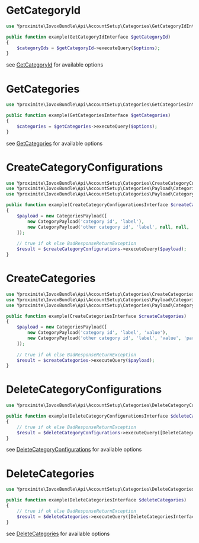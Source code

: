 # GetCategoryId

```php
use Yproximite\IovoxBundle\Api\AccountSetup\Categories\GetCategoryIdInterface;

public function example(GetCategoryIdInterface $getCategoryId)
{
    $categoryIds = $getCategoryId->executeQuery($options); 
} 
```

see [GetCategoryId](../../src/Api/AccountSetup/Categories/GetCategoryId.php) for available options

# GetCategories

```php
use Yproximite\IovoxBundle\Api\AccountSetup\Categories\GetCategoriesInterface;

public function example(GetCategoriesInterface $getCategories)
{
    $categories = $getCategories->executeQuery($options); 
} 
```

see [GetCategories](../../src/Api/AccountSetup/Categories/GetCategories.php) for available options

# CreateCategoryConfigurations

```php
use Yproximite\IovoxBundle\Api\AccountSetup\Categories\CreateCategoryConfigurationsInterface;
use Yproximite\IovoxBundle\Api\AccountSetup\Categories\Payload\CategoriesPayload;
use Yproximite\IovoxBundle\Api\AccountSetup\Categories\Payload\CategoryPayload;

public function example(CreateCategoryConfigurationsInterface $createCategoryConfigurations)
{
    $payload = new CategoriesPayload([
        new CategoryPayload('category id', 'label'),
        new CategoryPayload('other category id', 'label', null, null, 'type', 'hexadecimal colour'),
    ]);
    
    // true if ok else BadResponseReturnException
    $result = $createCategoryConfigurations->executeQuery($payload); 
} 

```

# CreateCategories

```php
use Yproximite\IovoxBundle\Api\AccountSetup\Categories\CreateCategoriesInterface;
use Yproximite\IovoxBundle\Api\AccountSetup\Categories\Payload\CategoriesPayload;
use Yproximite\IovoxBundle\Api\AccountSetup\Categories\Payload\CategoryPayload;

public function example(CreateCategoriesInterface $createCategories)
{
    $payload = new CategoriesPayload([
        new CategoryPayload('category id', 'label', 'value'),
        new CategoryPayload('other category id', 'label', 'value', 'parent category id'),
    ]);
    
    // true if ok else BadResponseReturnException
    $result = $createCategories->executeQuery($payload); 
}
```

# DeleteCategoryConfigurations

```php
use Yproximite\IovoxBundle\Api\AccountSetup\Categories\DeleteCategoryConfigurationsInterface;

public function example(DeleteCategoryConfigurationsInterface $deleteCategoryConfigurations)
{
    // true if ok else BadResponseReturnException
    $result = $deleteCategoryConfigurations->executeQuery([DeleteCategoryConfigurationsInterface::QUERY_PARAMETER_CATEGORIES_IDS => 'category id']); 
} 
```

see [DeleteCategoryConfigurations](../../src/Api/AccountSetup/Categories/DeleteCategoryConfigurations.php) for available options

# DeleteCategories

```php
use Yproximite\IovoxBundle\Api\AccountSetup\Categories\DeleteCategoriesInterface;

public function example(DeleteCategoriesInterface $deleteCategories)
{
    // true if ok else BadResponseReturnException
    $result = $deleteCategories->executeQuery([DeleteCategoriesInterface::QUERY_PARAMETER_CATEGORIES => 'category id']); 
} 
```

see [DeleteCategories](../../src/Api/AccountSetup/Categories/DeleteCategories.php) for available options
